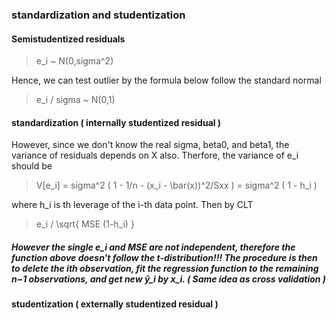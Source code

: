 
### standardization and studentization

#### Semistudentized residuals 

> e_i ~ N(0,sigma^2)

Hence, we can test outlier by the formula below follow the standard normal

> e_i / sigma ~ N(0,1)

#### standardization ( internally studentized residual )

However, since we don't know the real sigma, beta0, and beta1, the variance of residuals depends on X also. Therfore, the variance of e_i should be

> V[e_i] = sigma^2 ( 1 - 1/n - (x_i - \bar(x))^2/Sxx ) =  sigma^2 ( 1 - h_i ) 

where h_i is th leverage of the i-th data point. Then by CLT

> e_i / \sqrt{ MSE (1-h_i) }  

##### However the single e_i and MSE are not independent, therefore the function above doesn't follow the t-distribution!!! The procedure is then to delete the ith observation, fit the regression function to the remaining n−1 observations, and get new ŷ_i by x_i. ( Same idea as cross validation )

#### studentization ( externally studentized residual )
